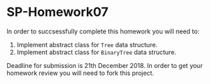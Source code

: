 # SP-Homework07

In order to succsessfully complete this homework you will need to:

1. Implement abstract class for `Tree` data structure.
2. Implement abstract class for `BinaryTree` data structure.

Deadline for submission is 21th December 2018.
In order to get your homework review you will need to fork this project.
